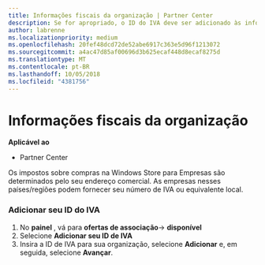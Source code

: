 ```yaml
---
title: Informações fiscais da organização | Partner Center
description: Se for apropriado, o ID do IVA deve ser adicionado às informações da sua organização
author: labrenne
ms.localizationpriority: medium
ms.openlocfilehash: 20fef48dcd72de52abe6917c363e5d96f1213072
ms.sourcegitcommit: a4ac47d85af00696d3b625ecaf448d8ecaf8275d
ms.translationtype: MT
ms.contentlocale: pt-BR
ms.lasthandoff: 10/05/2018
ms.locfileid: "4381756"
---
```

# <a name="organization-tax-information"></a>Informações fiscais da organização

**Aplicável ao**

-  Partner Center

Os impostos sobre compras na Windows Store para Empresas são determinados pelo seu endereço comercial. As empresas nesses países/regiões podem fornecer seu número de IVA ou equivalente local.

### <a name="add-your-vat-id"></a>Adicionar seu ID do IVA

1.  No **painel** , vá para **ofertas de associação**-> **disponível**
2.  Selecione **Adicionar seu ID de IVA**
3.  Insira a ID de IVA para sua organização, selecione **Adicionar** e, em seguida, selecione **Avançar**.





 



